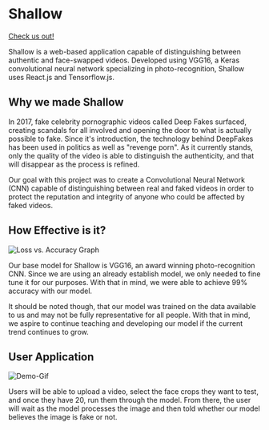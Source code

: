 # Shallow

[Check us out!]()

Shallow is a web-based application capable of distinguishing between authentic and face-swapped videos. Developed using VGG16, a Keras convolutional neural network specializing in photo-recognition, Shallow uses React.js and Tensorflow.js.

## Why we made Shallow

In 2017, fake celebrity pornographic videos called Deep Fakes surfaced, creating scandals for all involved and opening the door to what is actually possible to fake. Since it's introduction, the technology behind DeepFakes has been used in politics as well as "revenge porn". As it currently stands, only the quality of the video is able to distinguish the authenticity, and that will disappear as the process is refined.

Our goal with this project was to create a Convolutional Neural Network (CNN) capable of distinguishing between real and faked videos in order to protect the reputation and integrity of anyone who could be affected by faked videos.

## How Effective is it?

![Loss vs. Accuracy Graph]()

Our base model for Shallow is VGG16, an award winning photo-recognition CNN. Since we are using an already establish model, we only needed to fine tune it for our purposes. With that in mind, we were able to achieve 99% accuracy with our model. 

It should be noted though, that our model was trained on the data available to us and may not be fully representative for all people. With that in mind, we aspire to continue teaching and developing our model if the current trend continues to grow.

## User Application

![Demo-Gif]()

Users will be able to upload a video, select the face crops they want to test, and once they have 20, run them through the model. From there, the user will wait as the model processes the image and then told whether our model believes the image is fake or not.